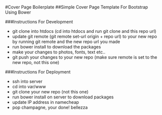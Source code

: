 #Cover Page Boilerplate
##Simple Cover Page Template For Bootstrap Using Bower

###Instructions For Development
* git clone into htdocs (cd into htdocs and run git clone and this repo url)
* update git remote (git remote set-url origin + repo url) to your new repo by running git remote and the new repo url you made
* run bower install to download the packages
* make your changes to photos, fonts, text etc..
* git push your changes to your new repo (make sure remote is set to the new repo, not this one)

###Instructions For Deployment
* ssh into server
* cd into var/www
* git clone your new repo (not this one)
* run bower install on server to download packages
* update IP address in namecheap
* pop champagne, your done! 
bellezza
